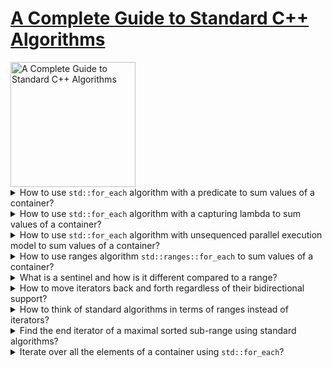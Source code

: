 # [A Complete Guide to Standard C++ Algorithms]()
<img alt="A Complete Guide to Standard C++ Algorithms" src="covers/a-complete-guide-to-standard-cpp-algorithms.jpg" width="200"/>

<details>
<summary>How to use <code>std::for_each</code> algorithm with a predicate to sum values of a container?</summary>

> ```cp
> #include <algorithm>
> #include <vector>
> 
> template <typename T, typename S = std::size_t>
> struct sum_predicate
> {
>     S count;
>     T sum;
>     void operator()(T const& e)
>     {
>         count++;
>         sum += e;
>     }
> };
> 
> int main()
> {
>     std::vector<long> numbers{1, 2, 3, 4, 5};
>     auto [count, sum] = std::for_each(numbers.begin(), numbers.end(), sum_predicate<long>{});
>     // count: 5, sum: 15
> }
> ``````

> Origin: 1.1

> References:
---
</details>

<details>
<summary>How to use <code>std::for_each</code> algorithm with a capturing lambda to sum values of a container?</summary>

> ```cpp
> #include <algorithm>
> #include <vector>
> 
> int main()
> {
>     std::size_t count{};
>     long sum{};
>     std::vector<long> numbers{1, 2, 3, 4, 5};
>     std::for_each(numbers.begin(), numbers.end(), [&](auto const& e){ count++; sum += e; });
>     // count: 5, sum: 15
> }
> ``````

> Origin: 1.1

> References:
---
</details>

<details>
<summary>How to use <code>std::for_each</code> algorithm with unsequenced parallel execution model to sum values of a container?</summary>

> Note that variables are now shared state and need to be `std::atomic<>` or protected by a `std::mutex<>`.
>
> ```cp
> #include <algorithm>
> #include <execution>
> #include <atomic>
> #include <vector>
> 
> int main()
> {
>     std::atomic<std::size_t> count{};
>     std::atomic<long> sum{};
>     std::vector<long> numbers{1, 2, 3, 4, 5};
>     std::for_each(std::execution::par_unseq, numbers.begin(), numbers.end(), [&](auto const& e){ count++; sum += e; });
>     // count: 5, sum: 15
> }
> ``````

> Origin: 1.1

> References:
---
</details>

<details>
<summary>How to use ranges algorithm <code>std::ranges::for_each</code> to sum values of a container?</summary>

> ```cpp
> #include <algorithm>
> #include <ranges>
> #include <vector>
> 
> int main()
> {
>     std::size_t count{};
>     long sum{};
>     std::vector<long> numbers{1, 2, 3, 4, 5};
>     std::ranges::for_each(numbers, [&](auto const& e){ count++; sum += e; });
>     // count: 5, sum: 15
> }
> ``````

> Origin: 1.1

> References:
---
</details>

<details>
<summary>What is a sentinel and how is it different compared to a range?</summary>

> A *range* is then denoted by a pair of *iterators*, or more generally, since C++20, an *iterator* and a *sentinel*.
>
> To reference the entire content of a data structure, we can use the `begin()` and `end()` methods that return an iterator to the first element and an iterator one past the last element, respectively.
> Hence, the range [begin, end) contains all data structure elements.
>
> ```cpp
> #include <iostream>
> #include <algorithm>
> #include <vector>
> 
> int main()
> {
>     std::vector<int> numbers{1,2,3,4,5};
> 
>     auto iter1 = numbers.begin();
>     auto iter2 = numbers.end();
> 
>     std::for_each(iter1, iter2, [](auto e) { std::cout << e << " "; });
> }
> ``````
>
> Sentinels follow the same idea. However, they do not need to be of an iterator type.
> Instead, they only need to be comparable to an iterator.
> The exclusive end of the range is then the first iterator that compares equal to the sentinel.
>
> ```cpp
> #include <iostream>
> #include <algorithm>
> #include <ranges>
> #include <vector>
> 
> template <typename T>
> struct sentinel
> {
>     using iter_t = typename std::vector<T>::iterator;
>     iter_t begin;
>     std::iter_difference_t<iter_t> count;
>     bool operator==(iter_t const& other) const { return std::distance(begin, other) >= count; }
> };
> 
> int main()
> {
>     std::vector<long> numbers{1,2,3,4,5};
>     std::vector<long>::iterator iter = numbers.begin();
>     std::ranges::for_each(iter, sentinel<long>{iter, 3}, [](auto e) { std::cout << e << " "; });
> }
> ``````

> Origin: 1.2

> References:
---
</details>

<details>
<summary>How to move iterators back and forth regardless of their bidirectional support?</summary>

> ```cpp
> #include <algorithm>
> #include <vector>
> #include <list>
> 
> int main()
> {
>     std::vector<long> random_access{1,2,3,4,5};
>     std::list<long> bidirectional{1,2,3,4,5};
> 
>     auto random_access_iterator = random_access.begin();
>     random_access_iterator += 3; // OK
>     random_access_iterator++; // OK
>     ssize_t random_difference = random_access_iterator - random_access.begin(); // OK: 4
>     
>     auto bidirectional_iterator = bidirectional.begin();
>     //bidirectional_iterator += 5; // ERROR
>     std::advance(bidirectional_iterator, 3); // OK
>     bidirectional_iterator++; // OK, all iterators provide advance operation
>     //ssize_t bidirectional_difference = bidirectional_iterator - bidirectional.begin(); // ERROR
>     ssize_t bidirectional_difference = std::distance(bidirectional.begin(), bidirectional_iterator); // OK: 4
> }
> ``````

> Origin: 1.3

> References:
---
</details>

<details>
<summary>How to think of standard algorithms in terms of ranges instead of iterators?</summary>

> The benefit of thinking about the returned value as the end iterator of a range is that it removes the potential for corner cases.
>
> ```cp
> #include <algorithm>
> #include <ranges>
> #include <vector>
> 
> int main()
> {
>     std::vector<long> in{1,2,3,4,5,6,7,8,9,10};
>     std::vector<long> out(10, 0);
> 
>     std::copy(in.begin(), in.end(), out.begin());
>     // output range is implied as: std::next(out.begin(), std::distance(in.begin(), in.end()));
> }
> ``````

> Origin: 1.4

> References:
---
</details>

<details>
<summary>Find the end iterator of a maximal sorted sub-range using standard algorithms?</summary>

> ```cpp
> #include <algorithm>
> #include <ranges>
> #include <vector>
> 
> int main()
> {
>     std::vector<long> numbers{1,2,3,4,5};
> 
>     auto last_sorted = std::is_sorted_until(numbers.begin(), numbers.end());
> 
>     for (auto iter = numbers.begin(); iter != last_sorted; ++iter)
>         continue;
> 
>     for (auto v: std::ranges::subrange(numbers.begin(), last_sorted))
>         continue;
> }
> ``````
>
> What if the algorithm doesn’t find any element out of order as a corner case?
> The returned value will be the end iterator of the source range, meaning that the range returned is simply the entire source range.

> Origin: 1.4

> References:
---
</details>

<details>
<summary>Iterate over all the elements of a container using <code>std::for_each</code>?</summary>

> The C++11 standard introduced the range-based for loop, which mostly replaced the uses of `std::for_each`.
>
> ```cpp
> #include <algorithm>
> #include <vector>
>
> int main()
> {
>     std::vector<long> numbers{1,2,3,4,5};
>     std::size_t sum{};
>     std::for_each(numbers.begin(), numbers.end(), [&sum](auto const e) { sum += e; });
>     for (auto e: numbers) { sum += e; }
> }
> ``````
>
> | feature | standard |
> | --- | --- |
> | introduced | C++98 |
> | paralllel | C++17 |
> | constexpr | C++20 |
> | rangified | C++20 |

> Origin: 2.1

> References:
---
</details>
